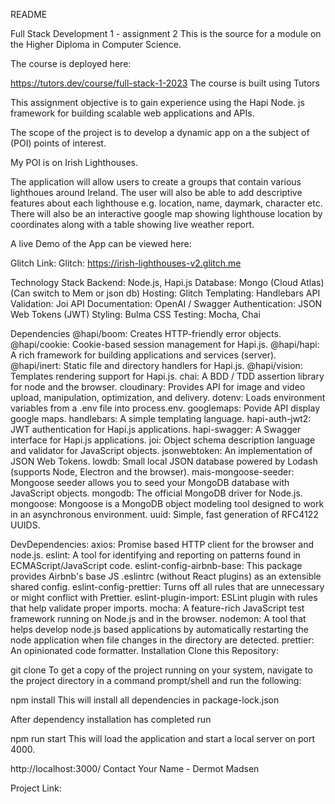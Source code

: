 README

Full Stack Development 1 - assignment 2
This is the source for a module on the Higher Diploma in Computer Science.

The course is deployed here:

https://tutors.dev/course/full-stack-1-2023
The course is built using Tutors


This assignment objective is to gain experience using the Hapi Node. js framework for building scalable web applications and APIs.

The scope of the project is to develop a dynamic app on a the subject of (POI) points of interest.

My POI is on Irish Lighthouses. 

The application will allow users to create a groups that contain various lighthoues around Ireland.
The user will also be able to add descriptive features about each lighthouse e.g. location, name, daymark, character etc.
There will also be an interactive google map showing lighthouse location by coordinates along with a table showing live weather report.

A live Demo of the App can be viewed here:

Glitch Link: Glitch: https://irish-lighthouses-v2.glitch.me

Technology Stack
Backend: Node.js, Hapi.js
Database: Mongo (Cloud Atlas) (Can switch to Mem or json db)
Hosting: Glitch
Templating: Handlebars
API Validation: Joi
API Documentation: OpenAI / Swagger
Authentication: JSON Web Tokens (JWT)
Styling: Bulma CSS
Testing: Mocha, Chai

Dependencies
@hapi/boom: Creates HTTP-friendly error objects.
@hapi/cookie: Cookie-based session management for Hapi.js.
@hapi/hapi: A rich framework for building applications and services (server).
@hapi/inert: Static file and directory handlers for Hapi.js.
@hapi/vision: Templates rendering support for Hapi.js.
chai: A BDD / TDD assertion library for node and the browser.
cloudinary: Provides API for image and video upload, manipulation, optimization, and delivery.
dotenv: Loads environment variables from a .env file into process.env.
googlemaps: Povide API display google maps.
handlebars: A simple templating language.
hapi-auth-jwt2: JWT authentication for Hapi.js applications.
hapi-swagger: A Swagger interface for Hapi.js applications.
joi: Object schema description language and validator for JavaScript objects.
jsonwebtoken: An implementation of JSON Web Tokens.
lowdb: Small local JSON database powered by Lodash (supports Node, Electron and the browser).
mais-mongoose-seeder: Mongoose seeder allows you to seed your MongoDB database with JavaScript objects.
mongodb: The official MongoDB driver for Node.js.
mongoose: Mongoose is a MongoDB object modeling tool designed to work in an asynchronous environment.
uuid: Simple, fast generation of RFC4122 UUIDS.

DevDependencies:
axios: Promise based HTTP client for the browser and node.js.
eslint: A tool for identifying and reporting on patterns found in ECMAScript/JavaScript code.
eslint-config-airbnb-base: This package provides Airbnb's base JS .eslintrc (without React plugins) as an extensible shared config.
eslint-config-prettier: Turns off all rules that are unnecessary or might conflict with Prettier.
eslint-plugin-import: ESLint plugin with rules that help validate proper imports.
mocha: A feature-rich JavaScript test framework running on Node.js and in the browser.
nodemon: A tool that helps develop node.js based applications by automatically restarting the node application when file changes in the directory are detected.
prettier: An opinionated code formatter.
Installation
Clone this Repository: 

  git clone 
To get a copy of the project running on your system, navigate to the project directory in a command prompt/shell and run the following:

  npm install
This will install all dependencies in package-lock.json

After dependency installation has completed run

npm run start
This will load the application and start a local server on port 4000.

http://localhost:3000/
Contact
Your Name - Dermot Madsen

Project Link: 

